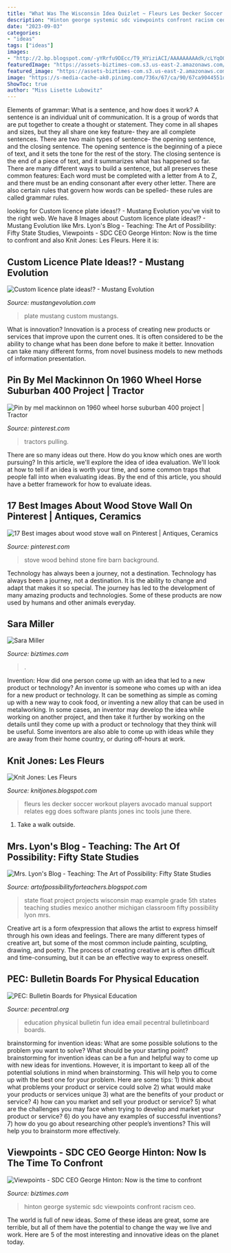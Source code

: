 ```yaml
---
title: "What Was The Wisconsin Idea Quizlet ~ Fleurs Les Decker Soccer Workout Players Avocado Manual Support Relates Egg Does Software Plants Jones Inc Tools June There"
description: "Hinton george systemic sdc viewpoints confront racism ceo"
date: "2023-09-03"
categories:
- "ideas"
tags: ["ideas"]
images:
- "http://2.bp.blogspot.com/-yYRrfu9DEcc/T9_HYiziACI/AAAAAAAAAdk/cLYqOQ27b9I/s1600/IMG_1813.JPG"
featuredImage: "https://assets-biztimes-com.s3.us-east-2.amazonaws.com/2020/06/George-Hinton.jpg"
featured_image: "https://assets-biztimes-com.s3.us-east-2.amazonaws.com/2020/06/George-Hinton.jpg"
image: "https://s-media-cache-ak0.pinimg.com/736x/67/ca/90/67ca9044551d5ccc911840fe4f8dbff7.jpg"
ShowToc: true
author: "Miss Lisette Lubowitz"
---
```



Elements of grammar: What is a sentence, and how does it work?
A sentence is an individual unit of communication. It is a group of words that are put together to create a thought or statement. They come in all shapes and sizes, but they all share one key feature- they are all complete sentences. There are two main types of sentence- the opening sentence, and the closing sentence. The opening sentence is the beginning of a piece of text, and it sets the tone for the rest of the story. The closing sentence is the end of a piece of text, and it summarizes what has happened so far. There are many different ways to build a sentence, but all preserves these common features: Each word must be completed with a letter from A to Z, and there must be an ending consonant after every other letter. There are also certain rules that govern how words can be spelled- these rules are called grammar rules.

	

		
looking for Custom licence plate ideas!? - Mustang Evolution you've visit to the right web. We have 8 Images about Custom licence plate ideas!? - Mustang Evolution like Mrs. Lyon&#039;s Blog - Teaching: The Art of Possibility: Fifty State Studies, Viewpoints - SDC CEO George Hinton: Now is the time to confront and also Knit Jones: Les Fleurs. Here it is:
		
    
## Custom Licence Plate Ideas!? - Mustang Evolution

<img loading=lazy src="https://www.mustangevolution.com/forum/attachments/73383d1351084975-image-3380853668.jpg" onerror="this.onerror=null;this.src='https://tse1.mm.bing.net/th?id=OIP.W0j_JR175R6vjzoSxM49vwHaFj&amp;pid=15.1';" alt="Custom licence plate ideas!? - Mustang Evolution">

_Source: mustangevolution.com_

>plate mustang custom mustangs. 

	

What is innovation?
Innovation is a process of creating new products or services that improve upon the current ones. It is often considered to be the ability to change what has been done before to make it better. Innovation can take many different forms, from novel business models to new methods of information presentation.

    
## Pin By Mel Mackinnon On 1960 Wheel Horse Suburban 400 Project | Tractor

<img loading=lazy src="https://i.pinimg.com/736x/1c/69/71/1c6971c833ee9de069884ab195572d45.jpg" onerror="this.onerror=null;this.src='https://tse1.mm.bing.net/th?id=OIP.XdHQeuVZ3LQD4xKOY1wztQHaJ3&amp;pid=15.1';" alt="Pin by mel mackinnon on 1960 wheel horse suburban 400 project | Tractor">

_Source: pinterest.com_

>tractors pulling. 

	

There are so many ideas out there. How do you know which ones are worth pursuing? In this article, we'll explore the idea of idea evaluation. We'll look at how to tell if an idea is worth your time, and some common traps that people fall into when evaluating ideas. By the end of this article, you should have a better framework for how to evaluate ideas.

    
## 17 Best Images About Wood Stove Wall On Pinterest | Antiques, Ceramics

<img loading=lazy src="https://s-media-cache-ak0.pinimg.com/736x/67/ca/90/67ca9044551d5ccc911840fe4f8dbff7.jpg" onerror="this.onerror=null;this.src='https://tse1.mm.bing.net/th?id=OIP.gUZCvp7iYMbaL9nGzi3pnwHaJ3&amp;pid=15.1';" alt="17 Best images about wood stove wall on Pinterest | Antiques, Ceramics">

_Source: pinterest.com_

>stove wood behind stone fire barn background. 

	

Technology has always been a journey, not a destination.
Technology has always been a journey, not a destination. It is the ability to change and adapt that makes it so special. The journey has led to the development of many amazing products and technologies. Some of these products are now used by humans and other animals everyday.

    
## Sara Miller

<img loading=lazy src="https://assets.biztimes.com/uploads/2019/06/1.12.18-Sara-M-1.jpg" onerror="this.onerror=null;this.src='https://tse4.mm.bing.net/th?id=OIP.n-y5UEcomtlGpv2hsNSzggHaKX&amp;pid=15.1';" alt="Sara Miller">

_Source: biztimes.com_

>. 

	

Invention: How did one person come up with an idea that led to a new product or technology?
An inventor is someone who comes up with an idea for a new product or technology. It can be something as simple as coming up with a new way to cook food, or inventing a new alloy that can be used in metalworking. In some cases, an inventor may develop the idea while working on another project, and then take it further by working on the details until they come up with a product or technology that they think will be useful. Some inventors are also able to come up with ideas while they are away from their home country, or during off-hours at work.

    
## Knit Jones: Les Fleurs

<img loading=lazy src="https://1.bp.blogspot.com/_X5gvFBIH7fo/TBLAgnlSESI/AAAAAAAACzE/gCTrg7QS-3o/s1600/IMG_2600.JPG" onerror="this.onerror=null;this.src='https://tse4.mm.bing.net/th?id=OIP.lf1upAn2Eg6c62dv1G02yQHaE8&amp;pid=15.1';" alt="Knit Jones: Les Fleurs">

_Source: knitjones.blogspot.com_

>fleurs les decker soccer workout players avocado manual support relates egg does software plants jones inc tools june there. 

	

1. Take a walk outside.

    
## Mrs. Lyon&#039;s Blog - Teaching: The Art Of Possibility: Fifty State Studies

<img loading=lazy src="http://2.bp.blogspot.com/-yYRrfu9DEcc/T9_HYiziACI/AAAAAAAAAdk/cLYqOQ27b9I/s1600/IMG_1813.JPG" onerror="this.onerror=null;this.src='https://tse3.mm.bing.net/th?id=OIP._Y3kxPmZajxjPACNsPum-wHaFj&amp;pid=15.1';" alt="Mrs. Lyon&#039;s Blog - Teaching: The Art of Possibility: Fifty State Studies">

_Source: artofpossibilityforteachers.blogspot.com_

>state float project projects wisconsin map example grade 5th states teaching studies mexico another michigan classroom fifty possibility lyon mrs. 

	

Creative art is a form ofexpression that allows the artist to express himself through his own ideas and feelings. There are many different types of creative art, but some of the most common include painting, sculpting, drawing, and poetry. The process of creating creative art is often difficult and time-consuming, but it can be an effective way to express oneself.

    
## PEC: Bulletin Boards For Physical Education

<img loading=lazy src="https://www.pecentral.org/BulletinBoard/Images/747.jpg" onerror="this.onerror=null;this.src='https://tse4.mm.bing.net/th?id=OIP.iwjPtadXZ5dUkYmnGLkrsgHaEZ&amp;pid=15.1';" alt="PEC: Bulletin Boards for Physical Education">

_Source: pecentral.org_

>education physical bulletin fun idea email pecentral bulletinboard boards. 

	

brainstorming for invention ideas: What are some possible solutions to the problem you want to solve? What should be your starting point?
brainstorming for invention ideas can be a fun and helpful way to come up with new ideas for inventions. However, it is important to keep all of the potential solutions in mind when brainstorming. This will help you to come up with the best one for your problem. Here are some tips: 1) think about what problems your product or service could solve 2) what would make your products or services unique 3) what are the benefits of your product or service? 4) how can you market and sell your product or service? 5) what are the challenges you may face when trying to develop and market your product or service? 6) do you have any examples of successful inventions? 7) how do you go about researching other people’s inventions? This will help you to brainstorm more effectively.

    
## Viewpoints - SDC CEO George Hinton: Now Is The Time To Confront

<img loading=lazy src="https://assets-biztimes-com.s3.us-east-2.amazonaws.com/2020/06/George-Hinton.jpg" onerror="this.onerror=null;this.src='https://tse1.mm.bing.net/th?id=OIP.7GfHMaFw8JZo4fSp79ZrgAHaEF&amp;pid=15.1';" alt="Viewpoints - SDC CEO George Hinton: Now is the time to confront">

_Source: biztimes.com_

>hinton george systemic sdc viewpoints confront racism ceo. 

	

The world is full of new ideas. Some of these ideas are great, some are terrible, but all of them have the potential to change the way we live and work. Here are 5 of the most interesting and innovative ideas on the planet today.


